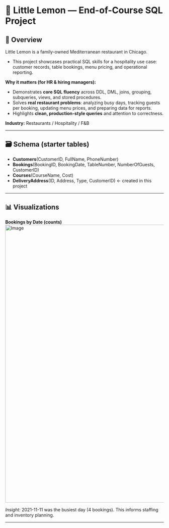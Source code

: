 # 🍋 Little Lemon — End-of-Course SQL Project

## 📌 Overview
Little Lemon is a family-owned Mediterranean restaurant in Chicago.  
- This project showcases practical SQL skills for a hospitality use case: customer records, table bookings, menu pricing, and operational reporting.

**Why it matters (for HR & hiring managers):**
- Demonstrates **core SQL fluency** across DDL, DML, joins, grouping, subqueries, views, and stored procedures.
- Solves **real restaurant problems**: analyzing busy days, tracking guests per booking, updating menu prices, and preparing data for reports.
- Highlights **clean, production-style queries** and attention to correctness.

**Industry:** Restaurants / Hospitality / F&B

---

## 🗃️ Schema (starter tables)
- **Customers**(CustomerID, FullName, PhoneNumber)
- **Bookings**(BookingID, BookingDate, TableNumber, NumberOfGuests, CustomerID)
- **Courses**(CourseName, Cost)
- **DeliveryAddress**(ID, Address, Type, CustomerID) ← created in this project

---

## 📊 Visualizations
**Bookings by Date (counts)**  
<img width="1580" height="880" alt="Image" src="https://github.com/user-attachments/assets/72e73c29-e818-4183-a09c-0db7e0e9baf1" />

_Insight:_ 2021-11-11 was the busiest day (4 bookings). This informs staffing and inventory planning.

---
